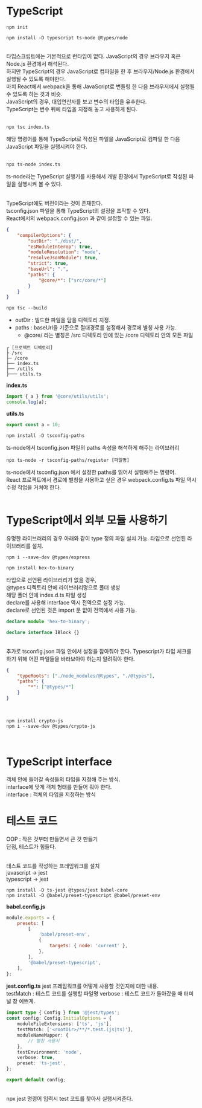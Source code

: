 # TypeScript

```shell
npm init

npm install -D typescript ts-node @types/node
```

<br>
타입스크립트에는 기본적으로 런타임이 없다.
JavaScript의 경우 브라우저 혹은 Node.js 환경에서 해석된다.
<br>
하지만 TypeScript의 경우 JavaScript로 컴파일을 한 후 브라우저/Node.js 환경에서 실행될 수 있도록 해야한다.
<br>
마치 React에서 webpack을 통해 JavaScript로 번들링 한 다음 브라우저에서 실행될 수 있도록 하는 것과 비슷.
<br>
JavaScript의 경우, 대입연산자를 보고 변수의 타입을 유추한다.
<br>
TypeScript는 변수 뒤에 타입을 지정해 놓고 사용하게 된다.
<br>
<br>

```shell
npx tsc index.ts
```

해당 명령어를 통해 TypeScript로 작성된 파일을 JavaScript로 컴파일 한 다음 JavaScript 파일을 실행시켜야 한다.
<br>
<br>

```shell
npx ts-node index.ts
```

ts-node라는 TypeScript 실행기를 사용해서 개발 환경에서 TypeScript로 작성된 파일을 실행시켜 볼 수 있다.
<br>
<br>

TypeScript에도 버전이라는 것이 존재한다.
<br>
tsconfig.json 파일을 통해 TypeScript의 설정을 조작할 수 있다.
<br>
React에서의 webpack.config.json 과 같이 설정할 수 있는 파일.

```json
{
    "compilerOptions": {
        "outDir": "./dist/",
        "esModuleInterop": true,
        "moduleResolution": "node",
        "resolveJsonModule": true,
        "strict": true,
        "baseUrl": ".",
        "paths": {
            "@core/*": ["src/core/*"]
        }
    }
}
```

```shell
npx tsc --build
```

-   outDir : 빌드한 파일을 담을 디렉토리 지정.
-   paths : baseUrl을 기준으로 절대경로를 설정해서 경로에 별칭 사용 가능.
    -   @core/ 라는 별칭은 /src 디렉토리 안에 있는 /core 디렉토리 안의 모든 파일

```
┌ [프로젝트 디렉토리]
├ /src
├─ /core
├── index.ts
├── /utils
├─── utils.ts

```

**index.ts**

```typescript
import { a } from '@core/utils/utils';
console.log(a);
```

**utils.ts**

```typescript
export const a = 10;
```

```shell
npm install -D tsconfig-paths
```

ts-node에서 tsconfig.json 파일의 paths 속성을 해석하게 해주는 라이브러리

```shell
npx ts-node -r tsconfig-paths/register [파일명]
```

ts-node에서 tsconfig.json 에서 설정한 paths를 읽어서 실행해주는 명령어.
<br>
React 프로젝트에서 경로에 별칭을 사용하고 싶은 경우 webpack.config.ts 파일 역시 수정 작업을 거쳐야 한다.
<br>
<br>

# TypeScript에서 외부 모듈 사용하기

유명한 라이브러리의 경우 아래와 같이 type 정의 파일 설치 가능.
타입으로 선언된 라이브러리를 설치.

```shell
npm i --save-dev @types/express
```

```shell
npm install hex-to-binary
```

타입으로 선언된 라이브러리가 없을 경우,
<br>
@types 디렉토리 안에 라이브러리명으로 폴더 생성
<br>
해당 폴더 안에 index.d.ts 파일 생성
<br>
declare를 사용해 interface 역시 전역으로 설정 가능.
<br>
declare로 선언된 것은 import 문 없이 전역에서 사용 가능.

```typescript
declare module 'hex-to-binary';

declare interface IBlock {}
```

<br>
추가로 tsconfig.json 파일 안에서 설정을 잡아줘야 한다. Typescript가 타입 체크를 하기 위해 어떤 파일들을 바라보아야 하는지 알려줘야 한다.

```json
{
    "typeRoots": ["./node_modules/@types", "./@types"],
    "paths": {
        "*": ["@types/*"]
    }
}
```

<br>

```shell
npm install crypto-js
npm i --save-dev @types/crypto-js
```

<br>

# TypeScript interface

객체 안에 들어갈 속성들의 타입을 지정해 주는 방식.
<br>
interface에 맞게 객체 형태를 만들어 줘야 한다.
<br>
interface : 객체의 타입을 지정하는 방식

# 테스트 코드

OOP : 작은 것부터 만들면서 큰 것 만들기
<br>
단점, 테스트가 힘들다.

<br>
테스트 코드를 작성하는 프레임워크를 설치
<br>
javascript -> jest
<br>
typescript -> jest

```shell
npm install -D ts-jest @types/jest babel-core
npm install -D @babel/preset-typescript @babel/preset-env
```

**babel.config.js**

```javascript
module.exports = {
    presets: [
        [
            'babel/preset-env',
            {
                targets: { node: 'current' },
            },
        ],
        '@babel/preset-typescript',
    ],
};
```

**jest.config.ts**
jest 프레임워크를 어떻게 사용할 것인지에 대한 내용.
<br>
testMatch : 테스트 코드를 실행할 파일명
verbose : 테스트 코드가 돌아갔을 때 터미널 창 예쁘게.

```typescript
import type { Config } from '@jest/types';
const config: Config.InitialOptions = {
    moduleFileExtensions: ['ts', 'js'],
    testMatch: ['<rootDir>/**/*.test.(js|ts)'],
    moduleNameMapper: {
        // 별칭 사용시
    },
    testEnvironment: 'node',
    verbose: true,
    preset: 'ts-jest',
};

export default config;
```

<br>
npx jest 명령어 입력시 test 코드를 찾아서 실행시켜준다.
